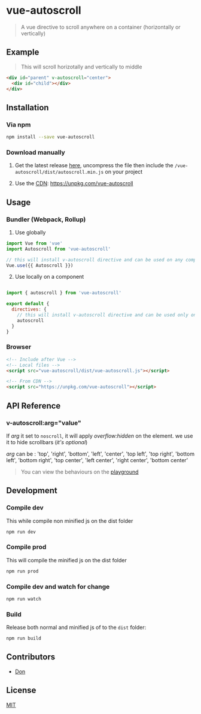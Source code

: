 # vue-autoscroll

> A vue directive to scroll anywhere on a container (horizontally or vertically)

## Example

> This will scroll horizotally and vertically to middle

```html
<div id="parent" v-autoscroll="center">
  <div id="child"></div>
</div>
```

## Installation

### Via npm

```bash
npm install --save vue-autoscroll
```

### Download manually

1. Get the latest release [here](https://github.com/donmbelembe/vue-autoscroll/releases), uncompress the file then include the `/vue-autoscroll/dist/autoscroll.min.js` on your project

2. Use the [CDN](https://unpkg.com/vue-autoscroll): https://unpkg.com/vue-autoscroll


## Usage

### Bundler (Webpack, Rollup)

1. Use globally
```js
import Vue from 'vue'
import Autoscroll from 'vue-autoscroll'

// this will install v-autoscroll directive and can be used on any component or tag
Vue.use({{ Autoscroll }})
```

2. Use locally on a component
```js

import { autoscroll } from 'vue-autoscroll'

export default {
  directives: {
    // this will install v-autoscroll directive and can be used only on the current component or tag
    autoscroll
  }
}
```

### Browser

```html
<!-- Include after Vue -->
<!-- Local files -->
<script src="vue-autoscroll/dist/vue-autoscroll.js"></script>

<!-- From CDN -->
<script src="https://unpkg.com/vue-autoscroll"></script>
```

## API Reference

### v-autoscroll:arg="value"

If *arg* it set to `noscroll`, it will apply *overflow:hidden* on the element. we use it to hide scrollbars (*it's optional*)

*arg* can be : 'top', 'right', 'bottom', 'left', 'center', 'top left', 'top right', 'bottom left', 'bottom right', 'top center', 'left center', 'right center', 'bottom center'

> You can view the behaviours on the [playground]()


## Development

### Compile dev

This while compile non minified js on the dist folder

```bash
npm run dev
```

### Compile prod

This will compile the minified js on the dist folder

```bash
npm run prod
```

### Compile dev and watch for change
```bash
npm run watch
```

### Build

Release both normal and minified js of to the `dist` folder:

```bash
npm run build
```

## Contributors
+ [Don](https://github.com/donmbelembe)


## License

[MIT](http://opensource.org/licenses/MIT)
